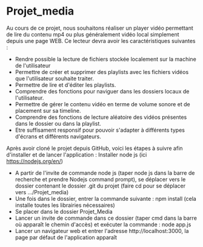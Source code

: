# Projet_media

Au cours de ce projet, nous souhaitons réaliser un player vidéo permettant de lire du contenu mp4 ou plus généralement vidéo local simplement depuis une page WEB. Ce lecteur devra  avoir les caractéristiques suivantes : 

* Rendre possible la lecture de fichiers stockée localement sur la machine de l'utilisateur
* Permettre de créer et supprimer des playlists avec les fichiers vidéos que l'utilisateur souhaite traiter. 
* Permettre de lire et d'éditer les playlists.
* Comprendre des fonctions pour naviguer dans les dossiers locaux de l'utilisateur.
* Permettre de gérer le contenu vidéo en terme de volume sonore et de placement sur sa timeline.
* Comprendre des fonctions de lecture aléatoire des vidéos présentes dans le dossier ou dans la playlist.
* Etre suffisament responsif pour pouvoir s'adapter à différents types d'écrans et différents navigateurs.

Après avoir cloné le projet depuis GitHub, voici les étapes à suivre afin d'installer et de lancer l'application : 
Installer node js (ici https://nodejs.org/en/)
* A partir de l'invite de commande node js (taper node js dans la barre de recherche et prendre Nodejs command prompt), se déplacer vers le dossier contenant le dossier .git du projet (faire cd pour se déplacer vers .../Projet\_media)
* Une fois dans le dossier, entrer la commande suivante : npm install (cela installe toutes les librairies nécessaires)
* Se placer dans le dossier Projet\_Media
* Lancer un invite de commande dans ce dossier (taper cmd dans la barre où apparaît le chemin d'accès) et exécuter la commande : node app.js
* Lancer un navigateur web et entrer l'adresse http://localhost:3000, la page par défaut de l'application apparaît